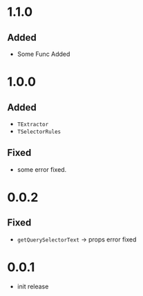 # 1.1.0

## Added

- Some Func Added

# 1.0.0

## Added

- `TExtractor`
- `TSelectorRules`

## Fixed

- some error fixed.

# 0.0.2

## Fixed

- `getQuerySelectorText` -> props error fixed

# 0.0.1

- init release
